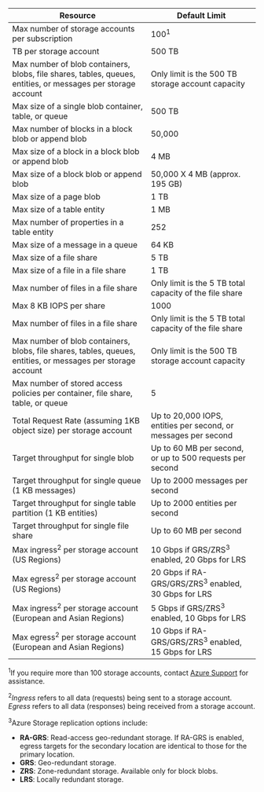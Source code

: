 Resource|Default Limit
---|---
Max number of storage accounts per subscription|100<sup>1</sup>
TB per storage account|500 TB
Max number of blob containers, blobs, file shares, tables, queues, entities, or messages per storage account|Only limit is the 500 TB storage account capacity
Max size of a single blob container, table, or queue|500 TB
Max number of blocks in a block blob or append blob|50,000
Max size of a block in a block blob or append blob|4 MB
Max size of a block blob or append blob|50,000 X 4 MB (approx. 195 GB) 
Max size of a page blob |1 TB
Max size of a table entity|1 MB
Max number of properties in a table entity|252
Max size of a message in a queue|64 KB
Max size of a file share|5 TB
Max size of a file in a file share|1 TB
Max number of files in a file share|Only limit is the 5 TB total capacity of the file share
Max 8 KB IOPS per share|1000
Max number of files in a file share|Only limit is the 5 TB total capacity of the file share
Max number of blob containers, blobs, file shares, tables, queues, entities, or messages per storage account|Only limit is the 500 TB storage account capacity
Max number of stored access policies per container, file share, table, or queue|5
Total Request Rate (assuming 1KB object size) per storage account|Up to 20,000 IOPS, entities per second, or messages per second
Target throughput for single blob|Up to 60 MB per second, or up to 500 requests per second
Target throughput for single queue (1 KB messages)|Up to 2000 messages per second
Target throughput for single table partition (1 KB entities)|Up to 2000 entities per second
Target throughput for single file share|Up to 60 MB per second
Max ingress<sup>2</sup> per storage account (US Regions)|10 Gbps if GRS/ZRS<sup>3</sup> enabled, 20 Gbps for LRS
Max egress<sup>2</sup> per storage account (US Regions)|20 Gbps if RA-GRS/GRS/ZRS<sup>3</sup> enabled, 30 Gbps for LRS
Max ingress<sup>2</sup> per storage account (European and Asian Regions)|5 Gbps if GRS/ZRS<sup>3</sup> enabled, 10 Gbps for LRS
Max egress<sup>2</sup> per storage account (European and Asian Regions)|10 Gbps if RA-GRS/GRS/ZRS<sup>3</sup> enabled, 15 Gbps for LRS

<sup>1</sup>If you require more than 100 storage accounts, contact [Azure Support](http://azure.microsoft.com/support/faq/) for assistance.

<sup>2</sup>*Ingress* refers to all data (requests) being sent to a storage account. *Egress* refers to all data (responses) being received from a storage account.  

<sup>3</sup>Azure Storage replication options include:

- **RA-GRS**: Read-access geo-redundant storage. If RA-GRS is enabled, egress targets for the secondary location are identical to those for the primary location.
- **GRS**:  Geo-redundant storage. 
- **ZRS**: Zone-redundant storage. Available only for block blobs. 
- **LRS**: Locally redundant storage. 

